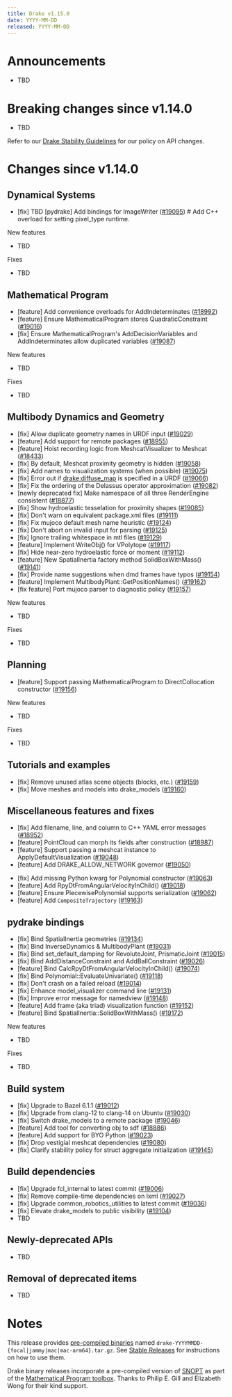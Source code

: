 ```yaml
---
title: Drake v1.15.0
date: YYYY-MM-DD
released: YYYY-MM-DD
---
```


# Announcements

* TBD

# Breaking changes since v1.14.0

* TBD

Refer to our [Drake Stability Guidelines](/stable.html) for our policy
on API changes.

# Changes since v1.14.0

## Dynamical Systems

<!-- <relnotes for systems go here> -->

* [fix] TBD [pydrake] Add bindings for ImageWriter ([#19095][_#19095])  # Add C++ overload for setting pixel_type runtime.

New features

* TBD

Fixes

* TBD

## Mathematical Program

<!-- <relnotes for solvers go here> -->

* [feature] Add convenience overloads for AddIndeterminates ([#18992][_#18992])
* [feature] Ensure MathematicalProgram stores QuadraticConstraint ([#19016][_#19016])
* [fix] Ensure MathematicalProgram's AddDecisionVariables and AddIndeterminates allow duplicated variables ([#19087][_#19087])

New features

* TBD

Fixes

* TBD

## Multibody Dynamics and Geometry

<!-- <relnotes for geometry,multibody go here> -->

* [fix] Allow duplicate geometry names in URDF input ([#19029][_#19029])
* [feature] Add support for remote packages ([#18955][_#18955])
* [feature] Hoist recording logic from MeshcatVisualizer to Meshcat ([#18433][_#18433])
* [fix] By default, Meshcat proximity geometry is hidden ([#19058][_#19058])
* [fix] Add names to visualization systems (when possible) ([#19075][_#19075])
* [fix] Error out if <drake:diffuse_map> is specified in a URDF ([#19066][_#19066])
* [fix] Fix the ordering of the Delassus operator approximation ([#19082][_#19082])
* [newly deprecated fix] Make namespace of all three RenderEngine consistent ([#18877][_#18877])
* [fix] Show hydroelastic tesselation for proximity shapes ([#19085][_#19085])
* [fix] Don't warn on equivalent package.xml files ([#19111][_#19111])
* [fix] Fix mujoco default mesh name heuristic ([#19124][_#19124])
* [fix] Don't abort on invalid input for parsing ([#19125][_#19125])
* [fix] Ignore trailing whitespace in mtl files ([#19129][_#19129])
* [feature] Implement WriteObj() for VPolytope ([#19117][_#19117])
* [fix] Hide near-zero hydroelastic force or moment ([#19112][_#19112])
* [feature] New SpatialInertia factory method SolidBoxWithMass() ([#19141][_#19141])
* [fix] Provide name suggestions when dmd frames have typos ([#19154][_#19154])
* [feature] Implement MultibodyPlant::GetPositionNames() ([#19162][_#19162])
* [fix feature] Port mujoco parser to diagnostic policy ([#19157][_#19157])

New features

* TBD

Fixes

* TBD

## Planning

<!-- <relnotes for planning go here> -->

<!--
* [fix] TBD hotfix for direct_collocation_constraint_test memcheck failure ([#19056][_#19056])
-->
* [feature] Support passing MathematicalProgram to DirectCollocation constructor ([#19156][_#19156])

New features

* TBD

Fixes

* TBD

## Tutorials and examples

<!-- <relnotes for examples,tutorials go here> -->

* [fix] Remove unused atlas scene objects (blocks, etc.) ([#19159][_#19159])
* [fix] Move meshes and models into drake_models ([#19160][_#19160])

## Miscellaneous features and fixes

<!-- <relnotes for common,math,lcm,lcmtypes,manipulation,perception,visualization go here> -->

* [fix] Add filename, line, and column to C++ YAML error messages ([#18952][_#18952])
* [feature] PointCloud can morph its fields after construction ([#18987][_#18987])
* [feature] Support passing a meshcat instance to ApplyDefaultVisualization ([#19048][_#19048])
* [feature] Add DRAKE_ALLOW_NETWORK governor ([#19050][_#19050])
<!-- * [fix] Move code from rotation_matrix.h to cc ([#19040][_#19040]) -->
* [fix] Add missing Python kwarg for Polynomial constructor ([#19063][_#19063])
* [feature] Add RpyDtFromAngularVelocityInChild() ([#19018][_#19018])
* [feature] Ensure PiecewisePolynomial supports serialization ([#19062][_#19062])
* [feature] Add `CompositeTrajectory` ([#19163][_#19163])

## pydrake bindings

<!-- <relnotes for bindings go here> -->

* [fix] Bind SpatialInertia geometries ([#19134][_#19134])
* [fix] Bind InverseDynamics & MultibodyPlant ([#19031][_#19031])
* [fix] Bind set_default_damping for RevoluteJoint, PrismaticJoint ([#19015][_#19015])
* [fix] Bind AddDistanceConstraint and AddBallConstraint ([#19026][_#19026])
* [feature] Bind CalcRpyDtFromAngularVelocityInChild() ([#19074][_#19074])
* [fix] Bind Polynomial<T>::EvaluateUnivariate() ([#19118][_#19118])
* [fix] Don't crash on a failed reload ([#19014][_#19014])
* [fix] Enhance model_visualizer command line ([#19131][_#19131])
* [fix] Improve error message for namedview ([#19148][_#19148])
* [feature] Add frame (aka triad) visualization function ([#19152][_#19152])
* [feature] Bind SpatialInertia::SolidBoxWithMass() ([#19172][_#19172])

New features

* TBD

Fixes

* TBD

## Build system

<!-- <relnotes for cmake,doc,setup,third_party,tools go here> -->

* [fix] Upgrade to Bazel 6.1.1 ([#19012][_#19012])
* [fix] Upgrade from clang-12 to clang-14 on Ubuntu ([#19030][_#19030])
* [fix] Switch drake_models to a remote package ([#19046][_#19046])
* [feature] Add tool for converting obj to sdf ([#18886][_#18886])
* [feature] Add support for BYO Python ([#19023][_#19023])
* [fix] Drop vestigial meshcat dependencies ([#19080][_#19080])
* [fix] Clarify stability policy for struct aggregate initialization ([#19145][_#19145])

## Build dependencies

<!-- <relnotes for workspace go here> -->

* [fix] Upgrade fcl_internal to latest commit ([#19006][_#19006])
* [fix] Remove compile-time dependencies on lxml ([#19027][_#19027])
* [fix] Upgrade common_robotics_utilities to latest commit ([#19036][_#19036])
* [fix] Elevate drake_models to public visibility ([#19104][_#19104])
* TBD

## Newly-deprecated APIs

* TBD

## Removal of deprecated items

* TBD

# Notes


This release provides [pre-compiled binaries](https://github.com/RobotLocomotion/drake/releases/tag/v1.15.0) named
``drake-YYYYMMDD-{focal|jammy|mac|mac-arm64}.tar.gz``. See [Stable Releases](/from_binary.html#stable-releases) for instructions on how to use them.

Drake binary releases incorporate a pre-compiled version of [SNOPT](https://ccom.ucsd.edu/~optimizers/solvers/snopt/) as part of the
[Mathematical Program toolbox](https://drake.mit.edu/doxygen_cxx/group__solvers.html). Thanks to
Philip E. Gill and Elizabeth Wong for their kind support.

<!-- <begin issue links> -->
[_#18433]: https://github.com/RobotLocomotion/drake/pull/18433
[_#18877]: https://github.com/RobotLocomotion/drake/pull/18877
[_#18886]: https://github.com/RobotLocomotion/drake/pull/18886
[_#18952]: https://github.com/RobotLocomotion/drake/pull/18952
[_#18955]: https://github.com/RobotLocomotion/drake/pull/18955
[_#18987]: https://github.com/RobotLocomotion/drake/pull/18987
[_#18992]: https://github.com/RobotLocomotion/drake/pull/18992
[_#19006]: https://github.com/RobotLocomotion/drake/pull/19006
[_#19012]: https://github.com/RobotLocomotion/drake/pull/19012
[_#19014]: https://github.com/RobotLocomotion/drake/pull/19014
[_#19015]: https://github.com/RobotLocomotion/drake/pull/19015
[_#19016]: https://github.com/RobotLocomotion/drake/pull/19016
[_#19018]: https://github.com/RobotLocomotion/drake/pull/19018
[_#19023]: https://github.com/RobotLocomotion/drake/pull/19023
[_#19026]: https://github.com/RobotLocomotion/drake/pull/19026
[_#19027]: https://github.com/RobotLocomotion/drake/pull/19027
[_#19029]: https://github.com/RobotLocomotion/drake/pull/19029
[_#19030]: https://github.com/RobotLocomotion/drake/pull/19030
[_#19031]: https://github.com/RobotLocomotion/drake/pull/19031
[_#19036]: https://github.com/RobotLocomotion/drake/pull/19036
<!-- [_#19040]: https://github.com/RobotLocomotion/drake/pull/19040 -->
[_#19046]: https://github.com/RobotLocomotion/drake/pull/19046
[_#19048]: https://github.com/RobotLocomotion/drake/pull/19048
[_#19050]: https://github.com/RobotLocomotion/drake/pull/19050
<!-- [_#19056]: https://github.com/RobotLocomotion/drake/pull/19056 -->
[_#19058]: https://github.com/RobotLocomotion/drake/pull/19058
[_#19062]: https://github.com/RobotLocomotion/drake/pull/19062
[_#19063]: https://github.com/RobotLocomotion/drake/pull/19063
[_#19066]: https://github.com/RobotLocomotion/drake/pull/19066
[_#19074]: https://github.com/RobotLocomotion/drake/pull/19074
[_#19075]: https://github.com/RobotLocomotion/drake/pull/19075
[_#19080]: https://github.com/RobotLocomotion/drake/pull/19080
[_#19082]: https://github.com/RobotLocomotion/drake/pull/19082
[_#19085]: https://github.com/RobotLocomotion/drake/pull/19085
[_#19087]: https://github.com/RobotLocomotion/drake/pull/19087
[_#19095]: https://github.com/RobotLocomotion/drake/pull/19095
[_#19104]: https://github.com/RobotLocomotion/drake/pull/19104
[_#19111]: https://github.com/RobotLocomotion/drake/pull/19111
[_#19112]: https://github.com/RobotLocomotion/drake/pull/19112
[_#19117]: https://github.com/RobotLocomotion/drake/pull/19117
[_#19118]: https://github.com/RobotLocomotion/drake/pull/19118
[_#19124]: https://github.com/RobotLocomotion/drake/pull/19124
[_#19125]: https://github.com/RobotLocomotion/drake/pull/19125
[_#19129]: https://github.com/RobotLocomotion/drake/pull/19129
[_#19131]: https://github.com/RobotLocomotion/drake/pull/19131
[_#19134]: https://github.com/RobotLocomotion/drake/pull/19134
[_#19141]: https://github.com/RobotLocomotion/drake/pull/19141
[_#19145]: https://github.com/RobotLocomotion/drake/pull/19145
[_#19148]: https://github.com/RobotLocomotion/drake/pull/19148
[_#19152]: https://github.com/RobotLocomotion/drake/pull/19152
[_#19154]: https://github.com/RobotLocomotion/drake/pull/19154
[_#19156]: https://github.com/RobotLocomotion/drake/pull/19156
[_#19157]: https://github.com/RobotLocomotion/drake/pull/19157
[_#19159]: https://github.com/RobotLocomotion/drake/pull/19159
[_#19160]: https://github.com/RobotLocomotion/drake/pull/19160
[_#19162]: https://github.com/RobotLocomotion/drake/pull/19162
[_#19163]: https://github.com/RobotLocomotion/drake/pull/19163
[_#19172]: https://github.com/RobotLocomotion/drake/pull/19172
<!-- <end issue links> -->

<!--
  Current oldest_commit 6411b8f86ef81daf74ac9dfab2fefc4bdc42f054 (exclusive).
  Current newest_commit 0b6a9c384d8cd7200a2015c7c36b52fca21d8635 (inclusive).
-->
